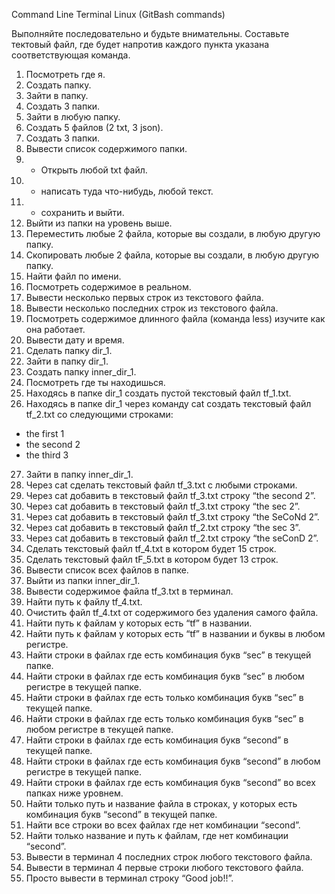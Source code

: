 Command Line Terminal Linux (GitBash commands)

Выполняйте последовательно и будьте внимательны.
Составьте тектовый файл, где будет напротив каждого пункта указана соответствующая команда.

1) Посмотреть где я.
2) Создать папку.
3) Зайти в папку.
4) Создать 3 папки.
5) Зайти в любую папку.
6) Создать 5 файлов (2 txt, 3 json).
7) Создать 3 папки.
8) Вывести список содержимого папки.
9) + Открыть любой txt файл.
10) + написать туда что-нибудь, любой текст.
11) + сохранить и выйти.
12) Выйти из папки на уровень выше.
13) Переместить любые 2 файла, которые вы создали, в любую другую папку.
14) Скопировать любые 2 файла, которые вы создали, в любую другую папку.
15) Найти файл по имени.
16) Посмотреть содержимое в реальном.
17) Вывести несколько первых строк из текстового файла.
18) Вывести несколько последних строк из текстового файла.
19) Посмотреть содержимое длинного файла (команда less) изучите как она работает.
20) Вывести дату и время.
21) Сделать папку dir_1.
22) Зайти в папку dir_1.
23) Создать папку inner_dir_1.
24) Посмотреть где ты находишься.
25) Находясь в папке dir_1 создать пустой текстовый файл tf_1.txt.
26) Находясь в папке dir_1 через команду cat создать текстовый файл tf_2.txt со следующими строками:
- the first 1
- the second 2
- the third 3
 27) Зайти в папку inner_dir_1.
 28) Через cat сделать текстовый файл tf_3.txt  c любыми строками.
 29) Через cat добавить в текстовый файл tf_3.txt строку “the second 2”.
 30) Через cat добавить в текстовый файл tf_3.txt строку “the sec 2”.
 31) Через cat добавить в текстовый файл tf_3.txt строку “the SeCoNd 2”.
 32) Через cat добавить в текстовый файл tf_2.txt строку “the sec 3”.
 33) Через cat добавить в текстовый файл tf_2.txt строку “the seConD 2”.
 34) Сделать текстовый файл tf_4.txt в котором будет 15 строк.
 35) Сделать текстовый файл tF_5.txt в котором будет 13 строк.
 36) Вывести список всех файлов в папке.
 37) Выйти из папки inner_dir_1.
 38) Вывести содержимое файла tf_3.txt в терминал.
 39) Найти путь к файлу tf_4.txt.
 40) Очистить файл tf_4.txt от содержимого без удаления самого файла.
 41) Найти путь к файлам у которых есть  “tf” в названии.
 42) Найти путь к файлам у которых есть  “tf” в названии и буквы в любом регистре.
 43) Найти строки в файлах где есть комбинация букв “sec” в текущей папке.
 44) Найти строки в файлах где есть комбинация букв “sec” в любом регистре в текущей папке.
 45) Найти строки в файлах где есть только комбинация букв “sec” в текущей папке.
 46) Найти строки в файлах где есть только комбинация букв “sec” в любом регистре в текущей папке.
 47) Найти строки в файлах где есть комбинация букв “second” в текущей папке.
 48) Найти строки в файлах где есть комбинация букв “second” в любом регистре в текущей папке.
 49) Найти строки в файлах где есть комбинация букв “second” во всех папках ниже уровнем.
 50) Найти только путь и название файла в строках, у которых есть комбинация букв “second” в текущей папке.
 51) Найти все строки во всех файлах где нет комбинации “second”.
 52) Найти только название и путь к файлам, где нет комбинации “second”.
 53) Вывести в терминал 4 последних строк любого текстового файла.
 54) Вывести в терминал 4 первые строки любого текстового файла.
 55) Просто вывести в терминал строку “Good job!!”.
